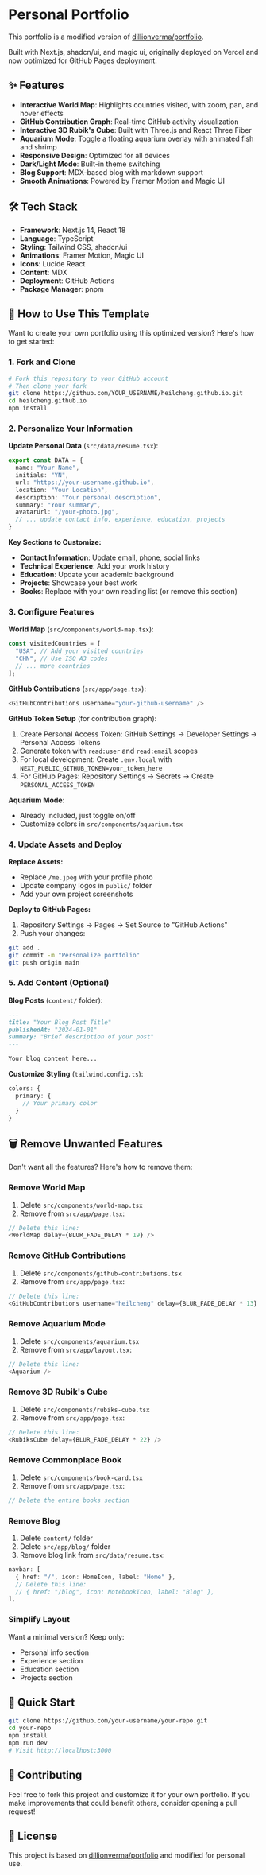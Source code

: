 # Personal Portfolio

This portfolio is a modified version of [dillionverma/portfolio](https://github.com/dillionverma/portfolio).

Built with Next.js, shadcn/ui, and magic ui, originally deployed on Vercel and now optimized for GitHub Pages deployment.

## ✨ Features

- **Interactive World Map**: Highlights countries visited, with zoom, pan, and hover effects
- **GitHub Contribution Graph**: Real-time GitHub activity visualization
- **Interactive 3D Rubik's Cube**: Built with Three.js and React Three Fiber
- **Aquarium Mode**: Toggle a floating aquarium overlay with animated fish and shrimp
- **Responsive Design**: Optimized for all devices
- **Dark/Light Mode**: Built-in theme switching
- **Blog Support**: MDX-based blog with markdown support
- **Smooth Animations**: Powered by Framer Motion and Magic UI

## 🛠️ Tech Stack

- **Framework**: Next.js 14, React 18
- **Language**: TypeScript
- **Styling**: Tailwind CSS, shadcn/ui
- **Animations**: Framer Motion, Magic UI
- **Icons**: Lucide React
- **Content**: MDX
- **Deployment**: GitHub Actions
- **Package Manager**: pnpm

## 🎯 How to Use This Template

Want to create your own portfolio using this optimized version? Here's how to get started:

### 1. Fork and Clone
```bash
# Fork this repository to your GitHub account
# Then clone your fork
git clone https://github.com/YOUR_USERNAME/heilcheng.github.io.git
cd heilcheng.github.io
npm install
```

### 2. Personalize Your Information

**Update Personal Data** (`src/data/resume.tsx`):
```typescript
export const DATA = {
  name: "Your Name",
  initials: "YN",
  url: "https://your-username.github.io",
  location: "Your Location",
  description: "Your personal description",
  summary: "Your summary",
  avatarUrl: "/your-photo.jpg",
  // ... update contact info, experience, education, projects
}
```

**Key Sections to Customize:**
- **Contact Information**: Update email, phone, social links
- **Technical Experience**: Add your work history
- **Education**: Update your academic background
- **Projects**: Showcase your best work
- **Books**: Replace with your own reading list (or remove this section)

### 3. Configure Features

**World Map** (`src/components/world-map.tsx`):
```typescript
const visitedCountries = [
  "USA", // Add your visited countries
  "CHN", // Use ISO A3 codes
  // ... more countries
];
```

**GitHub Contributions** (`src/app/page.tsx`):
```typescript
<GitHubContributions username="your-github-username" />
```

**GitHub Token Setup** (for contribution graph):
1. Create Personal Access Token: GitHub Settings → Developer Settings → Personal Access Tokens
2. Generate token with `read:user` and `read:email` scopes
3. For local development: Create `.env.local` with `NEXT_PUBLIC_GITHUB_TOKEN=your_token_here`
4. For GitHub Pages: Repository Settings → Secrets → Create `PERSONAL_ACCESS_TOKEN`

**Aquarium Mode**: 
- Already included, just toggle on/off
- Customize colors in `src/components/aquarium.tsx`

### 4. Update Assets and Deploy

**Replace Assets:**
- Replace `/me.jpeg` with your profile photo
- Update company logos in `public/` folder
- Add your own project screenshots

**Deploy to GitHub Pages:**
1. Repository Settings → Pages → Set Source to "GitHub Actions"
2. Push your changes:
```bash
git add .
git commit -m "Personalize portfolio"
git push origin main
```

### 5. Add Content (Optional)

**Blog Posts** (`content/` folder):
```markdown
---
title: "Your Blog Post Title"
publishedAt: "2024-01-01"
summary: "Brief description of your post"
---

Your blog content here...
```

**Customize Styling** (`tailwind.config.ts`):
```typescript
colors: {
  primary: {
    // Your primary color
  }
}
```

## 🗑️ Remove Unwanted Features

Don't want all the features? Here's how to remove them:

### Remove World Map
1. Delete `src/components/world-map.tsx`
2. Remove from `src/app/page.tsx`:
```typescript
// Delete this line:
<WorldMap delay={BLUR_FADE_DELAY * 19} />
```

### Remove GitHub Contributions
1. Delete `src/components/github-contributions.tsx`
2. Remove from `src/app/page.tsx`:
```typescript
// Delete this line:
<GitHubContributions username="heilcheng" delay={BLUR_FADE_DELAY * 13} />
```

### Remove Aquarium Mode
1. Delete `src/components/aquarium.tsx`
2. Remove from `src/app/layout.tsx`:
```typescript
// Delete this line:
<Aquarium />
```

### Remove 3D Rubik's Cube
1. Delete `src/components/rubiks-cube.tsx`
2. Remove from `src/app/page.tsx`:
```typescript
// Delete this line:
<RubiksCube delay={BLUR_FADE_DELAY * 22} />
```

### Remove Commonplace Book
1. Delete `src/components/book-card.tsx`
2. Remove from `src/app/page.tsx`:
```typescript
// Delete the entire books section
```

### Remove Blog
1. Delete `content/` folder
2. Delete `src/app/blog/` folder
3. Remove blog link from `src/data/resume.tsx`:
```typescript
navbar: [
  { href: "/", icon: HomeIcon, label: "Home" },
  // Delete this line:
  // { href: "/blog", icon: NotebookIcon, label: "Blog" },
],
```

### Simplify Layout
Want a minimal version? Keep only:
- Personal info section
- Experience section
- Education section
- Projects section

## 🚀 Quick Start

```bash
git clone https://github.com/your-username/your-repo.git
cd your-repo
npm install
npm run dev
# Visit http://localhost:3000
```

## 🤝 Contributing

Feel free to fork this project and customize it for your own portfolio. If you make improvements that could benefit others, consider opening a pull request!

## 📝 License

This project is based on [dillionverma/portfolio](https://github.com/dillionverma/portfolio) and modified for personal use.

